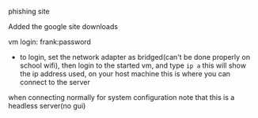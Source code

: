 phishing site

Added the google site downloads

vm login: frank:password
  - to login, set the network adapter as bridged(can't be done properly on school wifi), then login to the started vm, and type `ip a` this will show the ip address used, on your host machine this is where you can connect to the server

when connecting normally for system configuration note that this is a headless server(no gui)
